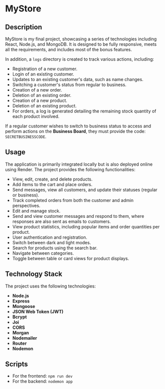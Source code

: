 # MyStore

## Description

MyStore is my final project, showcasing a series of technologies including React, Node.js, and MongoDB. It is designed to be fully responsive, meets all the requirements, and includes most of the bonus features.

In addition, a `logs` directory is created to track various actions, including:

- Registration of a new customer.
- Login of an existing customer.
- Updates to an existing customer's data, such as name changes.
- Switching a customer's status from regular to business.
- Creation of a new order.
- Deletion of an existing order.
- Creation of a new product.
- Deletion of an existing product.
- For orders, a log is generated detailing the remaining stock quantity of each product involved.

If a regular customer wishes to switch to business status to access and perform actions on the **Business Board**, they must provide the code: `SECRETBUSINESSCODE`.

## Usage

The application is primarily integrated locally but is also deployed online using Render. The project provides the following functionalities:

- View, edit, create, and delete products.
- Add items to the cart and place orders.
- Send messages, view all customers, and update their statuses (regular or business).
- Track completed orders from both the customer and admin perspectives.
- Edit and manage stock.
- Send and view customer messages and respond to them, where responses are also sent as emails to customers.
- View product statistics, including popular items and order quantities per product.
- User authentication and registration.
- Switch between dark and light modes.
- Search for products using the search bar.
- Navigate between categories.
- Toggle between table or card views for product displays.

## Technology Stack

The project uses the following technologies:

- **Node.js**
- **Express**
- **Mongoose**
- **JSON Web Token (JWT)**
- **Bcrypt**
- **Joi**
- **CORS**
- **Morgan**
- **Nodemailer**
- **Router**
- **Nodemon**

## Scripts

- For the frontend: `npm run dev`
- For the backend: `nodemon app`
